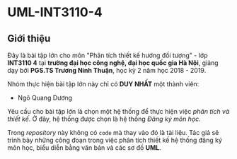 # UML-INT3110-4

## Giới thiệu

Đây là bài tập lớn cho môn "Phân tích thiết kế hướng đối tượng" - lớp **INT3110 4** tại **trường đại học công nghệ, đại học quốc gia Hà Nội**, giảng dạy bởi **PGS.TS Trương Ninh Thuận**, học kỳ 2 năm học 2018 - 2019.

Nhóm thực hiện bài tập lớn này chỉ có **DUY NHẤT** một thành viên:

* Ngô Quang Dương

Yêu cầu cho bài tập lớn là chọn một hệ thống để thực hiện việc *phân tích và thiết kế*. Ở đây, hệ thống được chọn là hệ thống *Đăng ký môn học*.

Trong *repository* này không có `code` mà thay vào đó là tài liệu. Tác giả sẽ trình bày những công đoạn trong việc phân tích thiết kế hệ thống đăng ký môn học, biểu diễn bằng văn bản và các sơ đồ **UML**.

